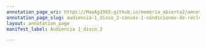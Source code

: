 ```yaml
---
annotation_page_uri: https://MauAg1985.github.io/memoria_abierta2/annotations/audiencia-1_disco_2-canvas-1-condiciones-de-reclusi-n-clandestina.json
annotation_page_slug: audiencia-1_disco_2-canvas-1-condiciones-de-reclusi-n-clandestina
layout: annotation_page
manifest_label: Audiencia 1_disco_2

---
```

